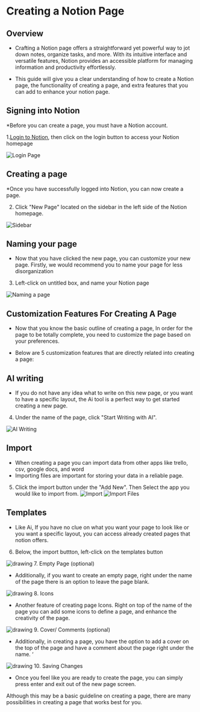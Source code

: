 # Creating a Notion Page

## Overview

* Crafting a Notion page offers a straightforward yet powerful way to jot down notes, organize tasks, and more. With its intuitive interface and versatile features, Notion provides an accessible platform for managing information and productivity effortlessly.

* This guide will give you a clear understanding of how to create a Notion page, the functionality of creating a page, and extra features that you can add to enhance your notion page. 


## Signing into Notion

*Before you can create a page, you must have a Notion account. 


1.[Login to Notion](https://www.notion.so/login), then click on the login button to access your
Notion homepage

![Login Page](/docs/Assets/Login.png)

## Creating a page

*Once you have successfully logged into Notion, you can now create a page.

2. Click "New Page" located on the sidebar in the left side of the Notion homepage.

![Sidebar](/docs/Assets/SideBar.png)




## Naming your page
* Now that you have clicked the new page, you can customize your new page. Firstly, we would recommend you
  to name your page for less disorganization

3. Left-click on untitled box, and name your Notion page

![Naming a page](/docs/Assets/CreateAPage.png)


## Customization Features For Creating A Page
* Now that you know the basic outline of creating a page, In order for the page to be totally complete, you need to customize the page based on your preferences.

* Below are 5 customization features that are directly related into creating a page:

  
## AI writing
* If you do not have any idea what to write on this new page, or you want to have a specific layout, the Ai tool is a perfect way to get started creating a new page. 

4. Under the name of the page, click "Start Writing with AI".

![AI Writing](/docs/Assets/CreateAPage.png)



## Import
* When creating a page you can import data from other apps like trello, csv, google docs, and word
* Importing files are important for storing your data in a reliable page.

5. Click the import button under the "Add New". Then Select the app you would like to import from.
![Import](/docs/Assets/CreateAPage.png)
![Import Files](/docs/Assets/importFiles.png)


## Templates
* Like Ai, If you have no clue on what you want your page to look like or you want a specific layout, you can access already created pages that notion offers.

6. Below, the import buttton, left-click on the templates button 



![drawing](https://docs.google.com/drawings/d/12345/export/png)
7. Empty Page (optional)
* Additionally, if you want to create an empty page, right under the name of the page there is an option to leave the page blank. 


![drawing](https://docs.google.com/drawings/d/12345/export/png)
8. Icons
* Another feature of creating page Icons. Right on top of the name of the page you can add some icons to define a page, and enhance the creativity of the page. 


![drawing](https://docs.google.com/drawings/d/12345/export/png)
9. Cover/ Comments (optional)
* Additionally, in creating a page, you have the option to add a cover on the top of the page and have a comment about the page right under the name. ‘
  



![drawing](https://docs.google.com/drawings/d/12345/export/png)
10. Saving Changes
* Once you feel like you are ready to create the page, you can simply press enter and exit out of the new page screen. 

Although this may be a basic guideline on creating a page, there are many possibilities in creating a page that works best for you. 



